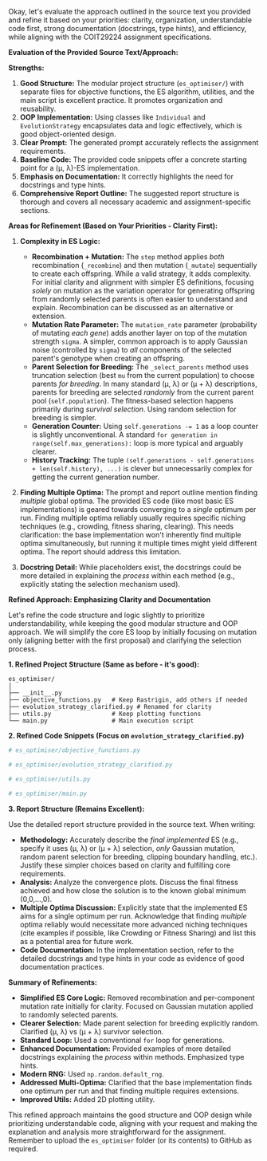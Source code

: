 Okay, let's evaluate the approach outlined in the source text you provided and refine it based on your priorities: clarity, organization, understandable code first, strong documentation (docstrings, type hints), and efficiency, while aligning with the COIT29224 assignment specifications.

**Evaluation of the Provided Source Text/Approach:**

**Strengths:**

1.  **Good Structure:** The modular project structure (`es_optimiser/`) with separate files for objective functions, the ES algorithm, utilities, and the main script is excellent practice. It promotes organization and reusability.
2.  **OOP Implementation:** Using classes like `Individual` and `EvolutionStrategy` encapsulates data and logic effectively, which is good object-oriented design.
3.  **Clear Prompt:** The generated prompt accurately reflects the assignment requirements.
4.  **Baseline Code:** The provided code snippets offer a concrete starting point for a (μ, λ)-ES implementation.
5.  **Emphasis on Documentation:** It correctly highlights the need for docstrings and type hints.
6.  **Comprehensive Report Outline:** The suggested report structure is thorough and covers all necessary academic and assignment-specific sections.

**Areas for Refinement (Based on Your Priorities - Clarity First):**

1.  **Complexity in ES Logic:**
    *   **Recombination + Mutation:** The `step` method applies *both* recombination (`_recombine`) and then mutation (`_mutate`) sequentially to create each offspring. While a valid strategy, it adds complexity. For initial clarity and alignment with simpler ES definitions, focusing *solely* on mutation as the variation operator for generating offspring from randomly selected parents is often easier to understand and explain. Recombination can be discussed as an alternative or extension.
    *   **Mutation Rate Parameter:** The `mutation_rate` parameter (probability of mutating *each gene*) adds another layer on top of the mutation strength `sigma`. A simpler, common approach is to apply Gaussian noise (controlled by `sigma`) to *all* components of the selected parent's genotype when creating an offspring.
    *   **Parent Selection for Breeding:** The `_select_parents` method uses truncation selection (best `mu` from the current population) to choose parents *for breeding*. In many standard (μ, λ) or (μ + λ) descriptions, parents for breeding are selected *randomly* from the current parent pool (`self.population`). The fitness-based selection happens primarily during *survival selection*. Using random selection for breeding is simpler.
    *   **Generation Counter:** Using `self.generations -= 1` as a loop counter is slightly unconventional. A standard `for generation in range(self.max_generations):` loop is more typical and arguably clearer.
    *   **History Tracking:** The tuple `(self.generations - self.generations + len(self.history), ...)` is clever but unnecessarily complex for getting the current generation number.

2.  **Finding Multiple Optima:** The prompt and report outline mention finding *multiple* global optima. The provided ES code (like most basic ES implementations) is geared towards converging to a *single* optimum per run. Finding multiple optima reliably usually requires specific niching techniques (e.g., crowding, fitness sharing, clearing). This needs clarification: the base implementation won't inherently find multiple optima simultaneously, but running it multiple times might yield different optima. The report should address this limitation.

3.  **Docstring Detail:** While placeholders exist, the docstrings could be more detailed in explaining the *process* within each method (e.g., explicitly stating the selection mechanism used).

**Refined Approach: Emphasizing Clarity and Documentation**

Let's refine the code structure and logic slightly to prioritize understandability, while keeping the good modular structure and OOP approach. We will simplify the core ES loop by initially focusing on mutation only (aligning better with the first proposal) and clarifying the selection process.

**1. Refined Project Structure (Same as before - it's good):**

```
es_optimiser/
│
├── __init__.py
├── objective_functions.py   # Keep Rastrigin, add others if needed
├── evolution_strategy_clarified.py # Renamed for clarity
├── utils.py                 # Keep plotting functions
└── main.py                  # Main execution script
```

**2. Refined Code Snippets (Focus on `evolution_strategy_clarified.py`)**

```python
# es_optimiser/objective_functions.py

```

```python
# es_optimiser/evolution_strategy_clarified.py

```

```python
# es_optimiser/utils.py

```

```python
# es_optimiser/main.py

```

**3. Report Structure (Remains Excellent):**

Use the detailed report structure provided in the source text. When writing:

*   **Methodology:** Accurately describe the *final implemented* ES (e.g., specify it uses (μ, λ) or (μ + λ) selection, *only* Gaussian mutation, random parent selection for breeding, clipping boundary handling, etc.). Justify these simpler choices based on clarity and fulfilling core requirements.
*   **Analysis:** Analyze the convergence plots. Discuss the final fitness achieved and how close the solution is to the known global minimum (0,0,...,0).
*   **Multiple Optima Discussion:** Explicitly state that the implemented ES aims for a single optimum per run. Acknowledge that finding *multiple* optima reliably would necessitate more advanced niching techniques (cite examples if possible, like Crowding or Fitness Sharing) and list this as a potential area for future work.
*   **Code Documentation:** In the implementation section, refer to the detailed docstrings and type hints in your code as evidence of good documentation practices.

**Summary of Refinements:**

*   **Simplified ES Core Logic:** Removed recombination and per-component mutation rate initially for clarity. Focused on Gaussian mutation applied to randomly selected parents.
*   **Clearer Selection:** Made parent selection for breeding explicitly random. Clarified (μ, λ) vs (μ + λ) survivor selection.
*   **Standard Loop:** Used a conventional `for` loop for generations.
*   **Enhanced Documentation:** Provided examples of more detailed docstrings explaining the *process* within methods. Emphasized type hints.
*   **Modern RNG:** Used `np.random.default_rng`.
*   **Addressed Multi-Optima:** Clarified that the base implementation finds one optimum per run and that finding multiple requires extensions.
*   **Improved Utils:** Added 2D plotting utility.

This refined approach maintains the good structure and OOP design while prioritizing understandable code, aligning with your request and making the explanation and analysis more straightforward for the assignment. Remember to upload the `es_optimiser` folder (or its contents) to GitHub as required.